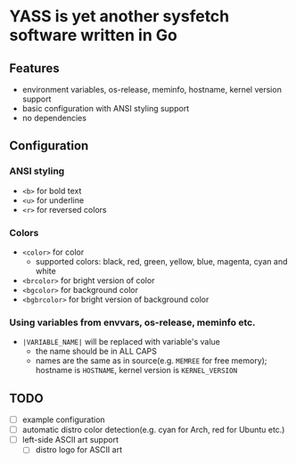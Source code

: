 # YASS is yet another sysfetch software written in Go

## Features
* environment variables, os-release, meminfo, hostname, kernel version support
* basic configuration with ANSI styling support
* no dependencies

## Configuration
### ANSI styling
* `<b>` for bold text
* `<u>` for underline
* `<r>` for reversed colors
### Colors
* `<color>` for color
  * supported colors: black, red, green, yellow, blue, magenta, cyan and white
* `<brcolor>` for bright version of color
* `<bgcolor>` for background color
* `<bgbrcolor>` for bright version of background color
### Using variables from envvars, os-release, meminfo etc.
* `|VARIABLE_NAME|` will be replaced with variable's value
  * the name should be in ALL CAPS
  * names are the same as in source(e.g. `MEMREE` for free memory); hostname is `HOSTNAME`, kernel version is `KERNEL_VERSION`

## TODO
* [ ] example configuration
* [ ] automatic distro color detection(e.g. cyan for Arch, red for Ubuntu etc.)
* [ ] left-side ASCII art support
  * [ ] distro logo for ASCII art
